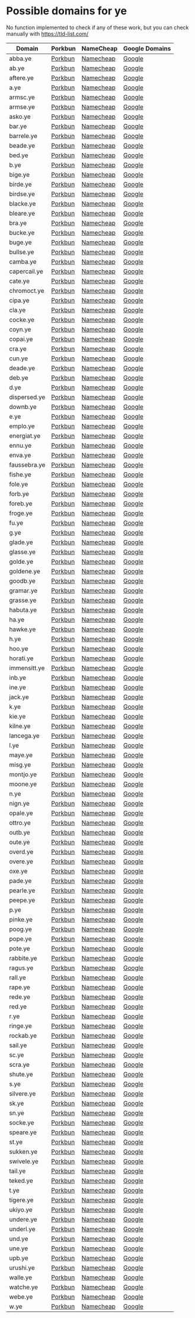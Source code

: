 # Possible domains for ye

No function implemented to check if any of these work, but you can check manually with https://tld-list.com/

| Domain | Porkbun | NameCheap | Google Domains |
|---|---|---|---|
| abba.ye | [Porkbun](https://porkbun.com/checkout/search?prb=e814663da1&tlds=&idnLanguage=&search=search&q=abba.ye) | [Namecheap](https://www.namecheap.com/domains/registration/results/?domain=abba.ye) | [Google](https://domains.google.com/registrar/search?searchTerm=abba.ye) |
| ab.ye | [Porkbun](https://porkbun.com/checkout/search?prb=e814663da1&tlds=&idnLanguage=&search=search&q=ab.ye) | [Namecheap](https://www.namecheap.com/domains/registration/results/?domain=ab.ye) | [Google](https://domains.google.com/registrar/search?searchTerm=ab.ye) |
| aftere.ye | [Porkbun](https://porkbun.com/checkout/search?prb=e814663da1&tlds=&idnLanguage=&search=search&q=aftere.ye) | [Namecheap](https://www.namecheap.com/domains/registration/results/?domain=aftere.ye) | [Google](https://domains.google.com/registrar/search?searchTerm=aftere.ye) |
| a.ye | [Porkbun](https://porkbun.com/checkout/search?prb=e814663da1&tlds=&idnLanguage=&search=search&q=a.ye) | [Namecheap](https://www.namecheap.com/domains/registration/results/?domain=a.ye) | [Google](https://domains.google.com/registrar/search?searchTerm=a.ye) |
| armsc.ye | [Porkbun](https://porkbun.com/checkout/search?prb=e814663da1&tlds=&idnLanguage=&search=search&q=armsc.ye) | [Namecheap](https://www.namecheap.com/domains/registration/results/?domain=armsc.ye) | [Google](https://domains.google.com/registrar/search?searchTerm=armsc.ye) |
| armse.ye | [Porkbun](https://porkbun.com/checkout/search?prb=e814663da1&tlds=&idnLanguage=&search=search&q=armse.ye) | [Namecheap](https://www.namecheap.com/domains/registration/results/?domain=armse.ye) | [Google](https://domains.google.com/registrar/search?searchTerm=armse.ye) |
| asko.ye | [Porkbun](https://porkbun.com/checkout/search?prb=e814663da1&tlds=&idnLanguage=&search=search&q=asko.ye) | [Namecheap](https://www.namecheap.com/domains/registration/results/?domain=asko.ye) | [Google](https://domains.google.com/registrar/search?searchTerm=asko.ye) |
| bar.ye | [Porkbun](https://porkbun.com/checkout/search?prb=e814663da1&tlds=&idnLanguage=&search=search&q=bar.ye) | [Namecheap](https://www.namecheap.com/domains/registration/results/?domain=bar.ye) | [Google](https://domains.google.com/registrar/search?searchTerm=bar.ye) |
| barrele.ye | [Porkbun](https://porkbun.com/checkout/search?prb=e814663da1&tlds=&idnLanguage=&search=search&q=barrele.ye) | [Namecheap](https://www.namecheap.com/domains/registration/results/?domain=barrele.ye) | [Google](https://domains.google.com/registrar/search?searchTerm=barrele.ye) |
| beade.ye | [Porkbun](https://porkbun.com/checkout/search?prb=e814663da1&tlds=&idnLanguage=&search=search&q=beade.ye) | [Namecheap](https://www.namecheap.com/domains/registration/results/?domain=beade.ye) | [Google](https://domains.google.com/registrar/search?searchTerm=beade.ye) |
| bed.ye | [Porkbun](https://porkbun.com/checkout/search?prb=e814663da1&tlds=&idnLanguage=&search=search&q=bed.ye) | [Namecheap](https://www.namecheap.com/domains/registration/results/?domain=bed.ye) | [Google](https://domains.google.com/registrar/search?searchTerm=bed.ye) |
| b.ye | [Porkbun](https://porkbun.com/checkout/search?prb=e814663da1&tlds=&idnLanguage=&search=search&q=b.ye) | [Namecheap](https://www.namecheap.com/domains/registration/results/?domain=b.ye) | [Google](https://domains.google.com/registrar/search?searchTerm=b.ye) |
| bige.ye | [Porkbun](https://porkbun.com/checkout/search?prb=e814663da1&tlds=&idnLanguage=&search=search&q=bige.ye) | [Namecheap](https://www.namecheap.com/domains/registration/results/?domain=bige.ye) | [Google](https://domains.google.com/registrar/search?searchTerm=bige.ye) |
| birde.ye | [Porkbun](https://porkbun.com/checkout/search?prb=e814663da1&tlds=&idnLanguage=&search=search&q=birde.ye) | [Namecheap](https://www.namecheap.com/domains/registration/results/?domain=birde.ye) | [Google](https://domains.google.com/registrar/search?searchTerm=birde.ye) |
| birdse.ye | [Porkbun](https://porkbun.com/checkout/search?prb=e814663da1&tlds=&idnLanguage=&search=search&q=birdse.ye) | [Namecheap](https://www.namecheap.com/domains/registration/results/?domain=birdse.ye) | [Google](https://domains.google.com/registrar/search?searchTerm=birdse.ye) |
| blacke.ye | [Porkbun](https://porkbun.com/checkout/search?prb=e814663da1&tlds=&idnLanguage=&search=search&q=blacke.ye) | [Namecheap](https://www.namecheap.com/domains/registration/results/?domain=blacke.ye) | [Google](https://domains.google.com/registrar/search?searchTerm=blacke.ye) |
| bleare.ye | [Porkbun](https://porkbun.com/checkout/search?prb=e814663da1&tlds=&idnLanguage=&search=search&q=bleare.ye) | [Namecheap](https://www.namecheap.com/domains/registration/results/?domain=bleare.ye) | [Google](https://domains.google.com/registrar/search?searchTerm=bleare.ye) |
| bra.ye | [Porkbun](https://porkbun.com/checkout/search?prb=e814663da1&tlds=&idnLanguage=&search=search&q=bra.ye) | [Namecheap](https://www.namecheap.com/domains/registration/results/?domain=bra.ye) | [Google](https://domains.google.com/registrar/search?searchTerm=bra.ye) |
| bucke.ye | [Porkbun](https://porkbun.com/checkout/search?prb=e814663da1&tlds=&idnLanguage=&search=search&q=bucke.ye) | [Namecheap](https://www.namecheap.com/domains/registration/results/?domain=bucke.ye) | [Google](https://domains.google.com/registrar/search?searchTerm=bucke.ye) |
| buge.ye | [Porkbun](https://porkbun.com/checkout/search?prb=e814663da1&tlds=&idnLanguage=&search=search&q=buge.ye) | [Namecheap](https://www.namecheap.com/domains/registration/results/?domain=buge.ye) | [Google](https://domains.google.com/registrar/search?searchTerm=buge.ye) |
| bullse.ye | [Porkbun](https://porkbun.com/checkout/search?prb=e814663da1&tlds=&idnLanguage=&search=search&q=bullse.ye) | [Namecheap](https://www.namecheap.com/domains/registration/results/?domain=bullse.ye) | [Google](https://domains.google.com/registrar/search?searchTerm=bullse.ye) |
| camba.ye | [Porkbun](https://porkbun.com/checkout/search?prb=e814663da1&tlds=&idnLanguage=&search=search&q=camba.ye) | [Namecheap](https://www.namecheap.com/domains/registration/results/?domain=camba.ye) | [Google](https://domains.google.com/registrar/search?searchTerm=camba.ye) |
| capercail.ye | [Porkbun](https://porkbun.com/checkout/search?prb=e814663da1&tlds=&idnLanguage=&search=search&q=capercail.ye) | [Namecheap](https://www.namecheap.com/domains/registration/results/?domain=capercail.ye) | [Google](https://domains.google.com/registrar/search?searchTerm=capercail.ye) |
| cate.ye | [Porkbun](https://porkbun.com/checkout/search?prb=e814663da1&tlds=&idnLanguage=&search=search&q=cate.ye) | [Namecheap](https://www.namecheap.com/domains/registration/results/?domain=cate.ye) | [Google](https://domains.google.com/registrar/search?searchTerm=cate.ye) |
| chromoct.ye | [Porkbun](https://porkbun.com/checkout/search?prb=e814663da1&tlds=&idnLanguage=&search=search&q=chromoct.ye) | [Namecheap](https://www.namecheap.com/domains/registration/results/?domain=chromoct.ye) | [Google](https://domains.google.com/registrar/search?searchTerm=chromoct.ye) |
| cipa.ye | [Porkbun](https://porkbun.com/checkout/search?prb=e814663da1&tlds=&idnLanguage=&search=search&q=cipa.ye) | [Namecheap](https://www.namecheap.com/domains/registration/results/?domain=cipa.ye) | [Google](https://domains.google.com/registrar/search?searchTerm=cipa.ye) |
| cla.ye | [Porkbun](https://porkbun.com/checkout/search?prb=e814663da1&tlds=&idnLanguage=&search=search&q=cla.ye) | [Namecheap](https://www.namecheap.com/domains/registration/results/?domain=cla.ye) | [Google](https://domains.google.com/registrar/search?searchTerm=cla.ye) |
| cocke.ye | [Porkbun](https://porkbun.com/checkout/search?prb=e814663da1&tlds=&idnLanguage=&search=search&q=cocke.ye) | [Namecheap](https://www.namecheap.com/domains/registration/results/?domain=cocke.ye) | [Google](https://domains.google.com/registrar/search?searchTerm=cocke.ye) |
| coyn.ye | [Porkbun](https://porkbun.com/checkout/search?prb=e814663da1&tlds=&idnLanguage=&search=search&q=coyn.ye) | [Namecheap](https://www.namecheap.com/domains/registration/results/?domain=coyn.ye) | [Google](https://domains.google.com/registrar/search?searchTerm=coyn.ye) |
| copai.ye | [Porkbun](https://porkbun.com/checkout/search?prb=e814663da1&tlds=&idnLanguage=&search=search&q=copai.ye) | [Namecheap](https://www.namecheap.com/domains/registration/results/?domain=copai.ye) | [Google](https://domains.google.com/registrar/search?searchTerm=copai.ye) |
| cra.ye | [Porkbun](https://porkbun.com/checkout/search?prb=e814663da1&tlds=&idnLanguage=&search=search&q=cra.ye) | [Namecheap](https://www.namecheap.com/domains/registration/results/?domain=cra.ye) | [Google](https://domains.google.com/registrar/search?searchTerm=cra.ye) |
| cun.ye | [Porkbun](https://porkbun.com/checkout/search?prb=e814663da1&tlds=&idnLanguage=&search=search&q=cun.ye) | [Namecheap](https://www.namecheap.com/domains/registration/results/?domain=cun.ye) | [Google](https://domains.google.com/registrar/search?searchTerm=cun.ye) |
| deade.ye | [Porkbun](https://porkbun.com/checkout/search?prb=e814663da1&tlds=&idnLanguage=&search=search&q=deade.ye) | [Namecheap](https://www.namecheap.com/domains/registration/results/?domain=deade.ye) | [Google](https://domains.google.com/registrar/search?searchTerm=deade.ye) |
| deb.ye | [Porkbun](https://porkbun.com/checkout/search?prb=e814663da1&tlds=&idnLanguage=&search=search&q=deb.ye) | [Namecheap](https://www.namecheap.com/domains/registration/results/?domain=deb.ye) | [Google](https://domains.google.com/registrar/search?searchTerm=deb.ye) |
| d.ye | [Porkbun](https://porkbun.com/checkout/search?prb=e814663da1&tlds=&idnLanguage=&search=search&q=d.ye) | [Namecheap](https://www.namecheap.com/domains/registration/results/?domain=d.ye) | [Google](https://domains.google.com/registrar/search?searchTerm=d.ye) |
| dispersed.ye | [Porkbun](https://porkbun.com/checkout/search?prb=e814663da1&tlds=&idnLanguage=&search=search&q=dispersed.ye) | [Namecheap](https://www.namecheap.com/domains/registration/results/?domain=dispersed.ye) | [Google](https://domains.google.com/registrar/search?searchTerm=dispersed.ye) |
| downb.ye | [Porkbun](https://porkbun.com/checkout/search?prb=e814663da1&tlds=&idnLanguage=&search=search&q=downb.ye) | [Namecheap](https://www.namecheap.com/domains/registration/results/?domain=downb.ye) | [Google](https://domains.google.com/registrar/search?searchTerm=downb.ye) |
| e.ye | [Porkbun](https://porkbun.com/checkout/search?prb=e814663da1&tlds=&idnLanguage=&search=search&q=e.ye) | [Namecheap](https://www.namecheap.com/domains/registration/results/?domain=e.ye) | [Google](https://domains.google.com/registrar/search?searchTerm=e.ye) |
| emplo.ye | [Porkbun](https://porkbun.com/checkout/search?prb=e814663da1&tlds=&idnLanguage=&search=search&q=emplo.ye) | [Namecheap](https://www.namecheap.com/domains/registration/results/?domain=emplo.ye) | [Google](https://domains.google.com/registrar/search?searchTerm=emplo.ye) |
| energiat.ye | [Porkbun](https://porkbun.com/checkout/search?prb=e814663da1&tlds=&idnLanguage=&search=search&q=energiat.ye) | [Namecheap](https://www.namecheap.com/domains/registration/results/?domain=energiat.ye) | [Google](https://domains.google.com/registrar/search?searchTerm=energiat.ye) |
| ennu.ye | [Porkbun](https://porkbun.com/checkout/search?prb=e814663da1&tlds=&idnLanguage=&search=search&q=ennu.ye) | [Namecheap](https://www.namecheap.com/domains/registration/results/?domain=ennu.ye) | [Google](https://domains.google.com/registrar/search?searchTerm=ennu.ye) |
| enva.ye | [Porkbun](https://porkbun.com/checkout/search?prb=e814663da1&tlds=&idnLanguage=&search=search&q=enva.ye) | [Namecheap](https://www.namecheap.com/domains/registration/results/?domain=enva.ye) | [Google](https://domains.google.com/registrar/search?searchTerm=enva.ye) |
| faussebra.ye | [Porkbun](https://porkbun.com/checkout/search?prb=e814663da1&tlds=&idnLanguage=&search=search&q=faussebra.ye) | [Namecheap](https://www.namecheap.com/domains/registration/results/?domain=faussebra.ye) | [Google](https://domains.google.com/registrar/search?searchTerm=faussebra.ye) |
| fishe.ye | [Porkbun](https://porkbun.com/checkout/search?prb=e814663da1&tlds=&idnLanguage=&search=search&q=fishe.ye) | [Namecheap](https://www.namecheap.com/domains/registration/results/?domain=fishe.ye) | [Google](https://domains.google.com/registrar/search?searchTerm=fishe.ye) |
| fole.ye | [Porkbun](https://porkbun.com/checkout/search?prb=e814663da1&tlds=&idnLanguage=&search=search&q=fole.ye) | [Namecheap](https://www.namecheap.com/domains/registration/results/?domain=fole.ye) | [Google](https://domains.google.com/registrar/search?searchTerm=fole.ye) |
| forb.ye | [Porkbun](https://porkbun.com/checkout/search?prb=e814663da1&tlds=&idnLanguage=&search=search&q=forb.ye) | [Namecheap](https://www.namecheap.com/domains/registration/results/?domain=forb.ye) | [Google](https://domains.google.com/registrar/search?searchTerm=forb.ye) |
| foreb.ye | [Porkbun](https://porkbun.com/checkout/search?prb=e814663da1&tlds=&idnLanguage=&search=search&q=foreb.ye) | [Namecheap](https://www.namecheap.com/domains/registration/results/?domain=foreb.ye) | [Google](https://domains.google.com/registrar/search?searchTerm=foreb.ye) |
| froge.ye | [Porkbun](https://porkbun.com/checkout/search?prb=e814663da1&tlds=&idnLanguage=&search=search&q=froge.ye) | [Namecheap](https://www.namecheap.com/domains/registration/results/?domain=froge.ye) | [Google](https://domains.google.com/registrar/search?searchTerm=froge.ye) |
| fu.ye | [Porkbun](https://porkbun.com/checkout/search?prb=e814663da1&tlds=&idnLanguage=&search=search&q=fu.ye) | [Namecheap](https://www.namecheap.com/domains/registration/results/?domain=fu.ye) | [Google](https://domains.google.com/registrar/search?searchTerm=fu.ye) |
| g.ye | [Porkbun](https://porkbun.com/checkout/search?prb=e814663da1&tlds=&idnLanguage=&search=search&q=g.ye) | [Namecheap](https://www.namecheap.com/domains/registration/results/?domain=g.ye) | [Google](https://domains.google.com/registrar/search?searchTerm=g.ye) |
| glade.ye | [Porkbun](https://porkbun.com/checkout/search?prb=e814663da1&tlds=&idnLanguage=&search=search&q=glade.ye) | [Namecheap](https://www.namecheap.com/domains/registration/results/?domain=glade.ye) | [Google](https://domains.google.com/registrar/search?searchTerm=glade.ye) |
| glasse.ye | [Porkbun](https://porkbun.com/checkout/search?prb=e814663da1&tlds=&idnLanguage=&search=search&q=glasse.ye) | [Namecheap](https://www.namecheap.com/domains/registration/results/?domain=glasse.ye) | [Google](https://domains.google.com/registrar/search?searchTerm=glasse.ye) |
| golde.ye | [Porkbun](https://porkbun.com/checkout/search?prb=e814663da1&tlds=&idnLanguage=&search=search&q=golde.ye) | [Namecheap](https://www.namecheap.com/domains/registration/results/?domain=golde.ye) | [Google](https://domains.google.com/registrar/search?searchTerm=golde.ye) |
| goldene.ye | [Porkbun](https://porkbun.com/checkout/search?prb=e814663da1&tlds=&idnLanguage=&search=search&q=goldene.ye) | [Namecheap](https://www.namecheap.com/domains/registration/results/?domain=goldene.ye) | [Google](https://domains.google.com/registrar/search?searchTerm=goldene.ye) |
| goodb.ye | [Porkbun](https://porkbun.com/checkout/search?prb=e814663da1&tlds=&idnLanguage=&search=search&q=goodb.ye) | [Namecheap](https://www.namecheap.com/domains/registration/results/?domain=goodb.ye) | [Google](https://domains.google.com/registrar/search?searchTerm=goodb.ye) |
| gramar.ye | [Porkbun](https://porkbun.com/checkout/search?prb=e814663da1&tlds=&idnLanguage=&search=search&q=gramar.ye) | [Namecheap](https://www.namecheap.com/domains/registration/results/?domain=gramar.ye) | [Google](https://domains.google.com/registrar/search?searchTerm=gramar.ye) |
| grasse.ye | [Porkbun](https://porkbun.com/checkout/search?prb=e814663da1&tlds=&idnLanguage=&search=search&q=grasse.ye) | [Namecheap](https://www.namecheap.com/domains/registration/results/?domain=grasse.ye) | [Google](https://domains.google.com/registrar/search?searchTerm=grasse.ye) |
| habuta.ye | [Porkbun](https://porkbun.com/checkout/search?prb=e814663da1&tlds=&idnLanguage=&search=search&q=habuta.ye) | [Namecheap](https://www.namecheap.com/domains/registration/results/?domain=habuta.ye) | [Google](https://domains.google.com/registrar/search?searchTerm=habuta.ye) |
| ha.ye | [Porkbun](https://porkbun.com/checkout/search?prb=e814663da1&tlds=&idnLanguage=&search=search&q=ha.ye) | [Namecheap](https://www.namecheap.com/domains/registration/results/?domain=ha.ye) | [Google](https://domains.google.com/registrar/search?searchTerm=ha.ye) |
| hawke.ye | [Porkbun](https://porkbun.com/checkout/search?prb=e814663da1&tlds=&idnLanguage=&search=search&q=hawke.ye) | [Namecheap](https://www.namecheap.com/domains/registration/results/?domain=hawke.ye) | [Google](https://domains.google.com/registrar/search?searchTerm=hawke.ye) |
| h.ye | [Porkbun](https://porkbun.com/checkout/search?prb=e814663da1&tlds=&idnLanguage=&search=search&q=h.ye) | [Namecheap](https://www.namecheap.com/domains/registration/results/?domain=h.ye) | [Google](https://domains.google.com/registrar/search?searchTerm=h.ye) |
| hoo.ye | [Porkbun](https://porkbun.com/checkout/search?prb=e814663da1&tlds=&idnLanguage=&search=search&q=hoo.ye) | [Namecheap](https://www.namecheap.com/domains/registration/results/?domain=hoo.ye) | [Google](https://domains.google.com/registrar/search?searchTerm=hoo.ye) |
| horati.ye | [Porkbun](https://porkbun.com/checkout/search?prb=e814663da1&tlds=&idnLanguage=&search=search&q=horati.ye) | [Namecheap](https://www.namecheap.com/domains/registration/results/?domain=horati.ye) | [Google](https://domains.google.com/registrar/search?searchTerm=horati.ye) |
| immensitt.ye | [Porkbun](https://porkbun.com/checkout/search?prb=e814663da1&tlds=&idnLanguage=&search=search&q=immensitt.ye) | [Namecheap](https://www.namecheap.com/domains/registration/results/?domain=immensitt.ye) | [Google](https://domains.google.com/registrar/search?searchTerm=immensitt.ye) |
| inb.ye | [Porkbun](https://porkbun.com/checkout/search?prb=e814663da1&tlds=&idnLanguage=&search=search&q=inb.ye) | [Namecheap](https://www.namecheap.com/domains/registration/results/?domain=inb.ye) | [Google](https://domains.google.com/registrar/search?searchTerm=inb.ye) |
| ine.ye | [Porkbun](https://porkbun.com/checkout/search?prb=e814663da1&tlds=&idnLanguage=&search=search&q=ine.ye) | [Namecheap](https://www.namecheap.com/domains/registration/results/?domain=ine.ye) | [Google](https://domains.google.com/registrar/search?searchTerm=ine.ye) |
| jack.ye | [Porkbun](https://porkbun.com/checkout/search?prb=e814663da1&tlds=&idnLanguage=&search=search&q=jack.ye) | [Namecheap](https://www.namecheap.com/domains/registration/results/?domain=jack.ye) | [Google](https://domains.google.com/registrar/search?searchTerm=jack.ye) |
| k.ye | [Porkbun](https://porkbun.com/checkout/search?prb=e814663da1&tlds=&idnLanguage=&search=search&q=k.ye) | [Namecheap](https://www.namecheap.com/domains/registration/results/?domain=k.ye) | [Google](https://domains.google.com/registrar/search?searchTerm=k.ye) |
| kie.ye | [Porkbun](https://porkbun.com/checkout/search?prb=e814663da1&tlds=&idnLanguage=&search=search&q=kie.ye) | [Namecheap](https://www.namecheap.com/domains/registration/results/?domain=kie.ye) | [Google](https://domains.google.com/registrar/search?searchTerm=kie.ye) |
| kilne.ye | [Porkbun](https://porkbun.com/checkout/search?prb=e814663da1&tlds=&idnLanguage=&search=search&q=kilne.ye) | [Namecheap](https://www.namecheap.com/domains/registration/results/?domain=kilne.ye) | [Google](https://domains.google.com/registrar/search?searchTerm=kilne.ye) |
| lancega.ye | [Porkbun](https://porkbun.com/checkout/search?prb=e814663da1&tlds=&idnLanguage=&search=search&q=lancega.ye) | [Namecheap](https://www.namecheap.com/domains/registration/results/?domain=lancega.ye) | [Google](https://domains.google.com/registrar/search?searchTerm=lancega.ye) |
| l.ye | [Porkbun](https://porkbun.com/checkout/search?prb=e814663da1&tlds=&idnLanguage=&search=search&q=l.ye) | [Namecheap](https://www.namecheap.com/domains/registration/results/?domain=l.ye) | [Google](https://domains.google.com/registrar/search?searchTerm=l.ye) |
| maye.ye | [Porkbun](https://porkbun.com/checkout/search?prb=e814663da1&tlds=&idnLanguage=&search=search&q=maye.ye) | [Namecheap](https://www.namecheap.com/domains/registration/results/?domain=maye.ye) | [Google](https://domains.google.com/registrar/search?searchTerm=maye.ye) |
| misg.ye | [Porkbun](https://porkbun.com/checkout/search?prb=e814663da1&tlds=&idnLanguage=&search=search&q=misg.ye) | [Namecheap](https://www.namecheap.com/domains/registration/results/?domain=misg.ye) | [Google](https://domains.google.com/registrar/search?searchTerm=misg.ye) |
| montjo.ye | [Porkbun](https://porkbun.com/checkout/search?prb=e814663da1&tlds=&idnLanguage=&search=search&q=montjo.ye) | [Namecheap](https://www.namecheap.com/domains/registration/results/?domain=montjo.ye) | [Google](https://domains.google.com/registrar/search?searchTerm=montjo.ye) |
| moone.ye | [Porkbun](https://porkbun.com/checkout/search?prb=e814663da1&tlds=&idnLanguage=&search=search&q=moone.ye) | [Namecheap](https://www.namecheap.com/domains/registration/results/?domain=moone.ye) | [Google](https://domains.google.com/registrar/search?searchTerm=moone.ye) |
| n.ye | [Porkbun](https://porkbun.com/checkout/search?prb=e814663da1&tlds=&idnLanguage=&search=search&q=n.ye) | [Namecheap](https://www.namecheap.com/domains/registration/results/?domain=n.ye) | [Google](https://domains.google.com/registrar/search?searchTerm=n.ye) |
| nign.ye | [Porkbun](https://porkbun.com/checkout/search?prb=e814663da1&tlds=&idnLanguage=&search=search&q=nign.ye) | [Namecheap](https://www.namecheap.com/domains/registration/results/?domain=nign.ye) | [Google](https://domains.google.com/registrar/search?searchTerm=nign.ye) |
| opale.ye | [Porkbun](https://porkbun.com/checkout/search?prb=e814663da1&tlds=&idnLanguage=&search=search&q=opale.ye) | [Namecheap](https://www.namecheap.com/domains/registration/results/?domain=opale.ye) | [Google](https://domains.google.com/registrar/search?searchTerm=opale.ye) |
| ottro.ye | [Porkbun](https://porkbun.com/checkout/search?prb=e814663da1&tlds=&idnLanguage=&search=search&q=ottro.ye) | [Namecheap](https://www.namecheap.com/domains/registration/results/?domain=ottro.ye) | [Google](https://domains.google.com/registrar/search?searchTerm=ottro.ye) |
| outb.ye | [Porkbun](https://porkbun.com/checkout/search?prb=e814663da1&tlds=&idnLanguage=&search=search&q=outb.ye) | [Namecheap](https://www.namecheap.com/domains/registration/results/?domain=outb.ye) | [Google](https://domains.google.com/registrar/search?searchTerm=outb.ye) |
| oute.ye | [Porkbun](https://porkbun.com/checkout/search?prb=e814663da1&tlds=&idnLanguage=&search=search&q=oute.ye) | [Namecheap](https://www.namecheap.com/domains/registration/results/?domain=oute.ye) | [Google](https://domains.google.com/registrar/search?searchTerm=oute.ye) |
| overd.ye | [Porkbun](https://porkbun.com/checkout/search?prb=e814663da1&tlds=&idnLanguage=&search=search&q=overd.ye) | [Namecheap](https://www.namecheap.com/domains/registration/results/?domain=overd.ye) | [Google](https://domains.google.com/registrar/search?searchTerm=overd.ye) |
| overe.ye | [Porkbun](https://porkbun.com/checkout/search?prb=e814663da1&tlds=&idnLanguage=&search=search&q=overe.ye) | [Namecheap](https://www.namecheap.com/domains/registration/results/?domain=overe.ye) | [Google](https://domains.google.com/registrar/search?searchTerm=overe.ye) |
| oxe.ye | [Porkbun](https://porkbun.com/checkout/search?prb=e814663da1&tlds=&idnLanguage=&search=search&q=oxe.ye) | [Namecheap](https://www.namecheap.com/domains/registration/results/?domain=oxe.ye) | [Google](https://domains.google.com/registrar/search?searchTerm=oxe.ye) |
| pade.ye | [Porkbun](https://porkbun.com/checkout/search?prb=e814663da1&tlds=&idnLanguage=&search=search&q=pade.ye) | [Namecheap](https://www.namecheap.com/domains/registration/results/?domain=pade.ye) | [Google](https://domains.google.com/registrar/search?searchTerm=pade.ye) |
| pearle.ye | [Porkbun](https://porkbun.com/checkout/search?prb=e814663da1&tlds=&idnLanguage=&search=search&q=pearle.ye) | [Namecheap](https://www.namecheap.com/domains/registration/results/?domain=pearle.ye) | [Google](https://domains.google.com/registrar/search?searchTerm=pearle.ye) |
| peepe.ye | [Porkbun](https://porkbun.com/checkout/search?prb=e814663da1&tlds=&idnLanguage=&search=search&q=peepe.ye) | [Namecheap](https://www.namecheap.com/domains/registration/results/?domain=peepe.ye) | [Google](https://domains.google.com/registrar/search?searchTerm=peepe.ye) |
| p.ye | [Porkbun](https://porkbun.com/checkout/search?prb=e814663da1&tlds=&idnLanguage=&search=search&q=p.ye) | [Namecheap](https://www.namecheap.com/domains/registration/results/?domain=p.ye) | [Google](https://domains.google.com/registrar/search?searchTerm=p.ye) |
| pinke.ye | [Porkbun](https://porkbun.com/checkout/search?prb=e814663da1&tlds=&idnLanguage=&search=search&q=pinke.ye) | [Namecheap](https://www.namecheap.com/domains/registration/results/?domain=pinke.ye) | [Google](https://domains.google.com/registrar/search?searchTerm=pinke.ye) |
| poog.ye | [Porkbun](https://porkbun.com/checkout/search?prb=e814663da1&tlds=&idnLanguage=&search=search&q=poog.ye) | [Namecheap](https://www.namecheap.com/domains/registration/results/?domain=poog.ye) | [Google](https://domains.google.com/registrar/search?searchTerm=poog.ye) |
| pope.ye | [Porkbun](https://porkbun.com/checkout/search?prb=e814663da1&tlds=&idnLanguage=&search=search&q=pope.ye) | [Namecheap](https://www.namecheap.com/domains/registration/results/?domain=pope.ye) | [Google](https://domains.google.com/registrar/search?searchTerm=pope.ye) |
| pote.ye | [Porkbun](https://porkbun.com/checkout/search?prb=e814663da1&tlds=&idnLanguage=&search=search&q=pote.ye) | [Namecheap](https://www.namecheap.com/domains/registration/results/?domain=pote.ye) | [Google](https://domains.google.com/registrar/search?searchTerm=pote.ye) |
| rabbite.ye | [Porkbun](https://porkbun.com/checkout/search?prb=e814663da1&tlds=&idnLanguage=&search=search&q=rabbite.ye) | [Namecheap](https://www.namecheap.com/domains/registration/results/?domain=rabbite.ye) | [Google](https://domains.google.com/registrar/search?searchTerm=rabbite.ye) |
| ragus.ye | [Porkbun](https://porkbun.com/checkout/search?prb=e814663da1&tlds=&idnLanguage=&search=search&q=ragus.ye) | [Namecheap](https://www.namecheap.com/domains/registration/results/?domain=ragus.ye) | [Google](https://domains.google.com/registrar/search?searchTerm=ragus.ye) |
| rall.ye | [Porkbun](https://porkbun.com/checkout/search?prb=e814663da1&tlds=&idnLanguage=&search=search&q=rall.ye) | [Namecheap](https://www.namecheap.com/domains/registration/results/?domain=rall.ye) | [Google](https://domains.google.com/registrar/search?searchTerm=rall.ye) |
| rape.ye | [Porkbun](https://porkbun.com/checkout/search?prb=e814663da1&tlds=&idnLanguage=&search=search&q=rape.ye) | [Namecheap](https://www.namecheap.com/domains/registration/results/?domain=rape.ye) | [Google](https://domains.google.com/registrar/search?searchTerm=rape.ye) |
| rede.ye | [Porkbun](https://porkbun.com/checkout/search?prb=e814663da1&tlds=&idnLanguage=&search=search&q=rede.ye) | [Namecheap](https://www.namecheap.com/domains/registration/results/?domain=rede.ye) | [Google](https://domains.google.com/registrar/search?searchTerm=rede.ye) |
| red.ye | [Porkbun](https://porkbun.com/checkout/search?prb=e814663da1&tlds=&idnLanguage=&search=search&q=red.ye) | [Namecheap](https://www.namecheap.com/domains/registration/results/?domain=red.ye) | [Google](https://domains.google.com/registrar/search?searchTerm=red.ye) |
| r.ye | [Porkbun](https://porkbun.com/checkout/search?prb=e814663da1&tlds=&idnLanguage=&search=search&q=r.ye) | [Namecheap](https://www.namecheap.com/domains/registration/results/?domain=r.ye) | [Google](https://domains.google.com/registrar/search?searchTerm=r.ye) |
| ringe.ye | [Porkbun](https://porkbun.com/checkout/search?prb=e814663da1&tlds=&idnLanguage=&search=search&q=ringe.ye) | [Namecheap](https://www.namecheap.com/domains/registration/results/?domain=ringe.ye) | [Google](https://domains.google.com/registrar/search?searchTerm=ringe.ye) |
| rockab.ye | [Porkbun](https://porkbun.com/checkout/search?prb=e814663da1&tlds=&idnLanguage=&search=search&q=rockab.ye) | [Namecheap](https://www.namecheap.com/domains/registration/results/?domain=rockab.ye) | [Google](https://domains.google.com/registrar/search?searchTerm=rockab.ye) |
| sail.ye | [Porkbun](https://porkbun.com/checkout/search?prb=e814663da1&tlds=&idnLanguage=&search=search&q=sail.ye) | [Namecheap](https://www.namecheap.com/domains/registration/results/?domain=sail.ye) | [Google](https://domains.google.com/registrar/search?searchTerm=sail.ye) |
| sc.ye | [Porkbun](https://porkbun.com/checkout/search?prb=e814663da1&tlds=&idnLanguage=&search=search&q=sc.ye) | [Namecheap](https://www.namecheap.com/domains/registration/results/?domain=sc.ye) | [Google](https://domains.google.com/registrar/search?searchTerm=sc.ye) |
| scra.ye | [Porkbun](https://porkbun.com/checkout/search?prb=e814663da1&tlds=&idnLanguage=&search=search&q=scra.ye) | [Namecheap](https://www.namecheap.com/domains/registration/results/?domain=scra.ye) | [Google](https://domains.google.com/registrar/search?searchTerm=scra.ye) |
| shute.ye | [Porkbun](https://porkbun.com/checkout/search?prb=e814663da1&tlds=&idnLanguage=&search=search&q=shute.ye) | [Namecheap](https://www.namecheap.com/domains/registration/results/?domain=shute.ye) | [Google](https://domains.google.com/registrar/search?searchTerm=shute.ye) |
| s.ye | [Porkbun](https://porkbun.com/checkout/search?prb=e814663da1&tlds=&idnLanguage=&search=search&q=s.ye) | [Namecheap](https://www.namecheap.com/domains/registration/results/?domain=s.ye) | [Google](https://domains.google.com/registrar/search?searchTerm=s.ye) |
| silvere.ye | [Porkbun](https://porkbun.com/checkout/search?prb=e814663da1&tlds=&idnLanguage=&search=search&q=silvere.ye) | [Namecheap](https://www.namecheap.com/domains/registration/results/?domain=silvere.ye) | [Google](https://domains.google.com/registrar/search?searchTerm=silvere.ye) |
| sk.ye | [Porkbun](https://porkbun.com/checkout/search?prb=e814663da1&tlds=&idnLanguage=&search=search&q=sk.ye) | [Namecheap](https://www.namecheap.com/domains/registration/results/?domain=sk.ye) | [Google](https://domains.google.com/registrar/search?searchTerm=sk.ye) |
| sn.ye | [Porkbun](https://porkbun.com/checkout/search?prb=e814663da1&tlds=&idnLanguage=&search=search&q=sn.ye) | [Namecheap](https://www.namecheap.com/domains/registration/results/?domain=sn.ye) | [Google](https://domains.google.com/registrar/search?searchTerm=sn.ye) |
| socke.ye | [Porkbun](https://porkbun.com/checkout/search?prb=e814663da1&tlds=&idnLanguage=&search=search&q=socke.ye) | [Namecheap](https://www.namecheap.com/domains/registration/results/?domain=socke.ye) | [Google](https://domains.google.com/registrar/search?searchTerm=socke.ye) |
| speare.ye | [Porkbun](https://porkbun.com/checkout/search?prb=e814663da1&tlds=&idnLanguage=&search=search&q=speare.ye) | [Namecheap](https://www.namecheap.com/domains/registration/results/?domain=speare.ye) | [Google](https://domains.google.com/registrar/search?searchTerm=speare.ye) |
| st.ye | [Porkbun](https://porkbun.com/checkout/search?prb=e814663da1&tlds=&idnLanguage=&search=search&q=st.ye) | [Namecheap](https://www.namecheap.com/domains/registration/results/?domain=st.ye) | [Google](https://domains.google.com/registrar/search?searchTerm=st.ye) |
| sukken.ye | [Porkbun](https://porkbun.com/checkout/search?prb=e814663da1&tlds=&idnLanguage=&search=search&q=sukken.ye) | [Namecheap](https://www.namecheap.com/domains/registration/results/?domain=sukken.ye) | [Google](https://domains.google.com/registrar/search?searchTerm=sukken.ye) |
| swivele.ye | [Porkbun](https://porkbun.com/checkout/search?prb=e814663da1&tlds=&idnLanguage=&search=search&q=swivele.ye) | [Namecheap](https://www.namecheap.com/domains/registration/results/?domain=swivele.ye) | [Google](https://domains.google.com/registrar/search?searchTerm=swivele.ye) |
| tail.ye | [Porkbun](https://porkbun.com/checkout/search?prb=e814663da1&tlds=&idnLanguage=&search=search&q=tail.ye) | [Namecheap](https://www.namecheap.com/domains/registration/results/?domain=tail.ye) | [Google](https://domains.google.com/registrar/search?searchTerm=tail.ye) |
| teked.ye | [Porkbun](https://porkbun.com/checkout/search?prb=e814663da1&tlds=&idnLanguage=&search=search&q=teked.ye) | [Namecheap](https://www.namecheap.com/domains/registration/results/?domain=teked.ye) | [Google](https://domains.google.com/registrar/search?searchTerm=teked.ye) |
| t.ye | [Porkbun](https://porkbun.com/checkout/search?prb=e814663da1&tlds=&idnLanguage=&search=search&q=t.ye) | [Namecheap](https://www.namecheap.com/domains/registration/results/?domain=t.ye) | [Google](https://domains.google.com/registrar/search?searchTerm=t.ye) |
| tigere.ye | [Porkbun](https://porkbun.com/checkout/search?prb=e814663da1&tlds=&idnLanguage=&search=search&q=tigere.ye) | [Namecheap](https://www.namecheap.com/domains/registration/results/?domain=tigere.ye) | [Google](https://domains.google.com/registrar/search?searchTerm=tigere.ye) |
| ukiyo.ye | [Porkbun](https://porkbun.com/checkout/search?prb=e814663da1&tlds=&idnLanguage=&search=search&q=ukiyo.ye) | [Namecheap](https://www.namecheap.com/domains/registration/results/?domain=ukiyo.ye) | [Google](https://domains.google.com/registrar/search?searchTerm=ukiyo.ye) |
| undere.ye | [Porkbun](https://porkbun.com/checkout/search?prb=e814663da1&tlds=&idnLanguage=&search=search&q=undere.ye) | [Namecheap](https://www.namecheap.com/domains/registration/results/?domain=undere.ye) | [Google](https://domains.google.com/registrar/search?searchTerm=undere.ye) |
| underl.ye | [Porkbun](https://porkbun.com/checkout/search?prb=e814663da1&tlds=&idnLanguage=&search=search&q=underl.ye) | [Namecheap](https://www.namecheap.com/domains/registration/results/?domain=underl.ye) | [Google](https://domains.google.com/registrar/search?searchTerm=underl.ye) |
| und.ye | [Porkbun](https://porkbun.com/checkout/search?prb=e814663da1&tlds=&idnLanguage=&search=search&q=und.ye) | [Namecheap](https://www.namecheap.com/domains/registration/results/?domain=und.ye) | [Google](https://domains.google.com/registrar/search?searchTerm=und.ye) |
| une.ye | [Porkbun](https://porkbun.com/checkout/search?prb=e814663da1&tlds=&idnLanguage=&search=search&q=une.ye) | [Namecheap](https://www.namecheap.com/domains/registration/results/?domain=une.ye) | [Google](https://domains.google.com/registrar/search?searchTerm=une.ye) |
| upb.ye | [Porkbun](https://porkbun.com/checkout/search?prb=e814663da1&tlds=&idnLanguage=&search=search&q=upb.ye) | [Namecheap](https://www.namecheap.com/domains/registration/results/?domain=upb.ye) | [Google](https://domains.google.com/registrar/search?searchTerm=upb.ye) |
| urushi.ye | [Porkbun](https://porkbun.com/checkout/search?prb=e814663da1&tlds=&idnLanguage=&search=search&q=urushi.ye) | [Namecheap](https://www.namecheap.com/domains/registration/results/?domain=urushi.ye) | [Google](https://domains.google.com/registrar/search?searchTerm=urushi.ye) |
| walle.ye | [Porkbun](https://porkbun.com/checkout/search?prb=e814663da1&tlds=&idnLanguage=&search=search&q=walle.ye) | [Namecheap](https://www.namecheap.com/domains/registration/results/?domain=walle.ye) | [Google](https://domains.google.com/registrar/search?searchTerm=walle.ye) |
| watche.ye | [Porkbun](https://porkbun.com/checkout/search?prb=e814663da1&tlds=&idnLanguage=&search=search&q=watche.ye) | [Namecheap](https://www.namecheap.com/domains/registration/results/?domain=watche.ye) | [Google](https://domains.google.com/registrar/search?searchTerm=watche.ye) |
| webe.ye | [Porkbun](https://porkbun.com/checkout/search?prb=e814663da1&tlds=&idnLanguage=&search=search&q=webe.ye) | [Namecheap](https://www.namecheap.com/domains/registration/results/?domain=webe.ye) | [Google](https://domains.google.com/registrar/search?searchTerm=webe.ye) |
| w.ye | [Porkbun](https://porkbun.com/checkout/search?prb=e814663da1&tlds=&idnLanguage=&search=search&q=w.ye) | [Namecheap](https://www.namecheap.com/domains/registration/results/?domain=w.ye) | [Google](https://domains.google.com/registrar/search?searchTerm=w.ye) |
